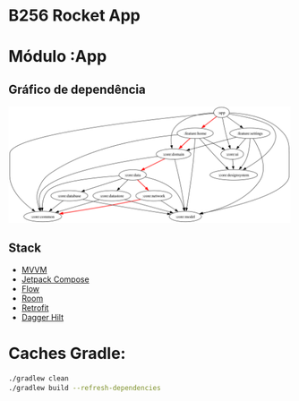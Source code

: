 B256 Rocket App
===============

# Módulo :App
## Gráfico de dependência
![Gráfico de dependência](docs/images/graphs/dep_graph_app.svg)

## Stack
* [MVVM]
* [Jetpack Compose]
* [Flow]
* [Room]
* [Retrofit]
* [Dagger Hilt]

[MVVM]: https://proandroiddev.com/mvvm-architecture-viewmodel-and-livedata-part-1-604f50cda1
[Jetpack Compose]: https://developer.android.com/jetpack/compose
[Flow]: https://github.com/Kotlin/kotlinx.coroutines
[Room]: https://developer.android.com/training/data-storage/room
[Retrofit]: https://square.github.io/retrofit/
[Dagger Hilt]: https://dagger.dev/hilt/

# Caches Gradle:
```bash
./gradlew clean
./gradlew build --refresh-dependencies
```
